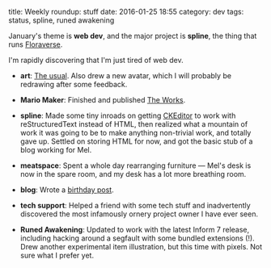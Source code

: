 title: Weekly roundup: stuff
date: 2016-01-25 18:55
category: dev
tags: status, spline, runed awakening

January's theme is **web dev**, and the major project is **spline**, the thing that runs [Floraverse](http://floraverse.com/).

I'm rapidly discovering that I'm just tired of web dev.

- **art**: [The usual](http://lexyeevee.tumblr.com/tagged/daily-comic).  Also drew a new avatar, which I will probably be redrawing after some feedback.

- **Mario Maker**: Finished and published [The Works](http://eev.ee/dev/2016/01/17/mario-maker-the-works/).

- **spline**: Made some tiny inroads on getting [CKEditor](http://ckeditor.com/) to work with reStructuredText instead of HTML, then realized what a mountain of work it was going to be to make anything non-trivial work, and totally gave up.  Settled on storing HTML for now, and got the basic stub of a blog working for Mel.

- **meatspace**: Spent a whole day rearranging furniture — Mel's desk is now in the spare room, and my desk has a lot more breathing room.

- **blog**: Wrote a [birthday post](http://eev.ee/blog/2016/01/22/eevee-gained-2437-experience-points/).

- **tech support**: Helped a friend with some tech stuff and inadvertently discovered the most infamously ornery project owner I have ever seen.

- **Runed Awakening**: Updated to work with the latest Inform 7 release, including hacking around a segfault with some bundled extensions (!).  Drew another experimental item illustration, but this time with pixels.  Not sure what I prefer yet.
